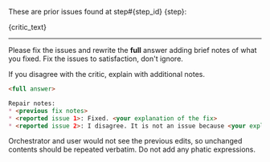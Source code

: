 These are prior issues found at step#{step_id} {step}:

{critic_text}

---

Please fix the issues and rewrite the **full** answer adding brief notes of what you fixed. Fix the issues to 
satisfaction, don't ignore. 

If you disagree with the critic, explain with additional notes.

```markdown
<full answer>

Repair notes:
* <previous fix notes>
* <reported issue 1>: Fixed. <your explanation of the fix>
* <reported issue 2>: I disagree. It is not an issue because <your explanation>
```

Orchestrator and user would not see the previous edits, so unchanged contents should be repeated verbatim. Do not 
add any phatic expressions.
